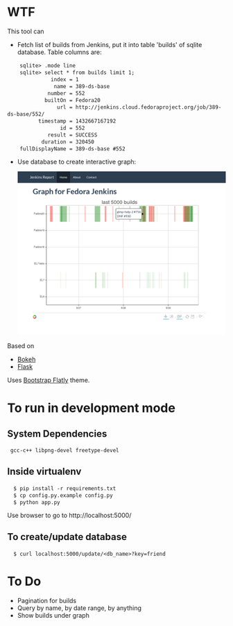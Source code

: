 # WTF

This tool can

* Fetch list of builds from Jenkins, put it into table 'builds' of sqlite database.
  Table columns are:
```
    sqlite> .mode line
    sqlite> select * from builds limit 1;
              index = 1
               name = 389-ds-base
             number = 552
            builtOn = Fedora20
                url = http://jenkins.cloud.fedoraproject.org/job/389-ds-base/552/
          timestamp = 1432667167192
                 id = 552
             result = SUCCESS
           duration = 320450
    fullDisplayName = 389-ds-base #552
```
* Use database to create interactive graph:

     ![Screenshot](/screenshot.png?raw=true)

Based on

 * [Bokeh](http://bokeh.pydata.org/)
 * [Flask](http://flask.pocoo.org/)

Uses [Bootstrap Flatly](https://bootswatch.com/flatly/) theme.

# To run in development mode

## System Dependencies
```
 gcc-c++ libpng-devel freetype-devel
```

## Inside virtualenv

```
  $ pip install -r requirements.txt
  $ cp config.py.example config.py
  $ python app.py
```
Use browser to go to http://localhost:5000/

## To create/update database

```
  $ curl localhost:5000/update/<db_name>?key=friend
```

# To Do

* Pagination for builds
* Query by name, by date range, by anything
* Show builds under graph

